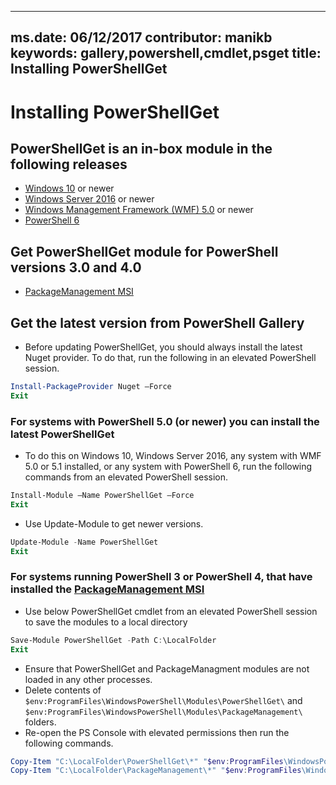 ﻿
---
ms.date:  06/12/2017
contributor:  manikb
keywords:  gallery,powershell,cmdlet,psget
title:  Installing PowerShellGet
---

# Installing PowerShellGet

## PowerShellGet is an in-box module in the following releases

- [Windows 10](https://www.microsoft.com/windows/get-windows-10) or newer
- [Windows Server 2016](https://technet.microsoft.com/windows-server-docs/get-started/windows-server-2016) or newer
- [Windows Management Framework (WMF) 5.0](https://www.microsoft.com/download/details.aspx?id=50395) or newer
- [PowerShell 6](https://github.com/PowerShell/PowerShell/releases)

## Get PowerShellGet module for PowerShell versions 3.0 and 4.0

- [PackageManagement MSI](http://go.microsoft.com/fwlink/?LinkID=746217&clcid=0x409)

## Get the latest version from PowerShell Gallery

- Before updating PowerShellGet, you should always install the latest Nuget provider. To do that,
  run the following in an elevated PowerShell session.

```powershell
Install-PackageProvider Nuget –Force
Exit
```

### For systems with PowerShell 5.0 (or newer) you can install the latest PowerShellGet

- To do this on Windows 10, Windows Server 2016, any system with WMF 5.0 or 5.1 installed, or any system with PowerShell 6, run the following commands from an elevated PowerShell session.

```powershell
Install-Module –Name PowerShellGet –Force
Exit
```

- Use Update-Module to get newer versions.

```powershell
Update-Module -Name PowerShellGet
Exit
```

### For systems running PowerShell 3 or PowerShell 4, that have installed the [PackageManagement MSI](http://go.microsoft.com/fwlink/?LinkID=746217&clcid=0x409)

- Use below PowerShellGet cmdlet from an elevated PowerShell session to save the modules to a local directory

```powershell
Save-Module PowerShellGet -Path C:\LocalFolder
Exit
```

- Ensure that PowerShellGet and PackageManagment modules are not loaded in any other processes.
- Delete contents of `$env:ProgramFiles\WindowsPowerShell\Modules\PowerShellGet\` and  `$env:ProgramFiles\WindowsPowerShell\Modules\PackageManagement\` folders.
- Re-open the PS Console with elevated permissions then run the following commands.

```powershell
Copy-Item "C:\LocalFolder\PowerShellGet\*" "$env:ProgramFiles\WindowsPowerShell\Modules\PowerShellGet\" -Recurse -Force
Copy-Item "C:\LocalFolder\PackageManagement\*" "$env:ProgramFiles\WindowsPowerShell\Modules\PackageManagement\" -Recurse -Force
```